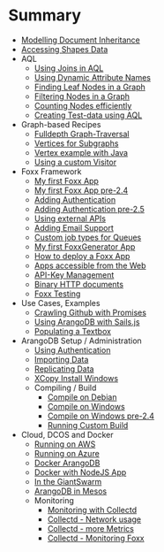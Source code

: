 # Summary
* [Modelling Document Inheritance](ModulDocumentInheritance.md)
* [Accessing Shapes Data](AccessingShapesData.md)
* AQL
  * [Using Joins in AQL](JoinsInAQL.md)
  * [Using Dynamic Attribute Names](UsingDynamicAttributeNames.md)
  * [Finding Leaf Nodes in a Graph](FindingLeafNodesGraph.md)
  * [Filtering Nodes in a Graph](FilteringNodesGraph.md)
  * [Counting Nodes efficiently](CountingNodesEfficientlyGraph.md)
  * [Creating Test-data using AQL](CreatingTestDataAQL.md)
* Graph-based Recipes
  * [Fulldepth Graph-Traversal](Fulldepth.md)
  * [Vertices for Subgraphs](FindingConnectedVerticesForSubgraphs.md)
  * [Vertex example with Java](JavaDriverGraphExampleVertex.md)
  * [Using a custom Visitor](UsingCustomVisitorFromNodeJs.md)
* Foxx Framework
  * [My first Foxx App](FoxxFirstSteps.md)
  * [My first Foxx App pre-2.4](FoxxFirstStepsLegacy.md)
  * [Adding Authentication](FoxxAuth.md)
  * [Adding Authentication pre-2.5](FoxxAuthLegacy.md)
  * [Using external APIs](MakingRequests.md)
  * [Adding Email Support](FoxxQueues.md)
  * [Custom job types for Queues](FoxxCustomQueueJobs.md)
  * [My first FoxxGenerator App](FoxxGeneratorFirstSteps.md)
  * [How to deploy a Foxx App](FoxxDeploy.md)
  * [Apps accessible from the Web](MakingFoxxAppAccessible.md)
  * [API-Key Management](FoxxApiKeys.md)
  * [Binary HTTP documents](FoxxBinaryHttpPost.md)
  * [Foxx Testing](FoxxTesting.md)
* Use Cases, Examples
  * [Crawling Github with Promises](CrawlingGithubPromises.md)
  * [Using ArangoDB with Sails.js](UsingArangoDBWithSailsJS.md)
  * [Populating a Textbox](PopulatingAnAutocompleteTextbox.md)
* ArangoDB Setup / Administration
  * [Using Authentication](UsingAuthentication.md)
  * [Importing Data](ImportingData.md)
  * [Replicating Data](ReplicatingData.md)
  * [XCopy Install Windows](XCopyInstallWindows.md)
  * Compiling / Build
    * [Compile on Debian](CompilingOnDebian.md)
    * [Compile on Windows](CompilingUnderWindows.md)
    * [Compile on Windows pre-2.4](CompilingUnderWindowsLegacy.md)
    * [Running Custom Build](RunningCustomBuild.md)
* Cloud, DCOS and Docker
    * [Running on AWS](RunningOnAWS.md)
    * [Running on Azure](UsingArangoDBAzure.md)
    * [Docker ArangoDB](RunningInDockerContainer.md)
    * [Docker with NodeJS App](UsingArangoDBNodeJSDocker.md)
    * [In the GiantSwarm](UsingArangoDBInGiantSwarm.md)
    * [ArangoDB in Mesos](UsingArangoDBMesosphere.md)
  * Monitoring
    * [Monitoring with Collectd](MonitoringWithCollectd.md)
    * [Collectd - Network usage](MonitoringTrafficWithIPAccounting.md)
    * [Collectd - more Metrics](MonitoringOtherRelevantMetrics.md)
    * [Collectd - Monitoring Foxx](MonitoringFoxxApps.md)
